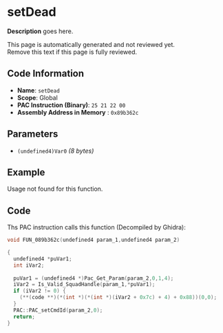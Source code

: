 # setDead

**Description** goes here.

This page is automatically generated and not reviewed yet.<br>Remove this text if this page is fully reviewed.

## Code Information

- **Name**: `setDead`
- **Scope**: Global
- **PAC Instruction (Binary)**: `25 21 22 00`
- **Assembly Address in Memory** : `0x89b362c`

## Parameters

- `(undefined4)Var0` *(8 bytes)*

## Example

Usage not found for this function.

## Code

Ths PAC instruction calls this function (Decompiled by Ghidra):

```c
void FUN_089b362c(undefined4 param_1,undefined4 param_2)

{
  undefined4 *puVar1;
  int iVar2;
  
  puVar1 = (undefined4 *)Pac_Get_Param(param_2,0,1,4);
  iVar2 = Is_Valid_SquadHandle(param_1,*puVar1);
  if (iVar2 != 0) {
    (**(code **)(*(int *)(*(int *)(iVar2 + 0x7c) + 4) + 0x88))(0,0);
  }
  PAC::PAC_setCmdId(param_2,0);
  return;
}
```

